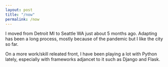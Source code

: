 ```yaml
---
layout: post
title: "/now"
permalink: /now
---
```


<p>I moved from Detroit MI to Seattle WA just about 5 months ago. Adapting has been a long process, mostly because of the pandemic but I like the city so far.</p>
<p>On a more work/skill releated front, I have been playing a lot with Python lately, especially with frameworks adjancet to it such as Django and Flask.</p>
<p></p>
